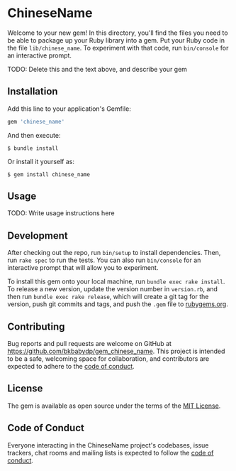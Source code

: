 # ChineseName

Welcome to your new gem! In this directory, you'll find the files you need to be able to package up your Ruby library into a gem. Put your Ruby code in the file `lib/chinese_name`. To experiment with that code, run `bin/console` for an interactive prompt.

TODO: Delete this and the text above, and describe your gem

## Installation

Add this line to your application's Gemfile:

```ruby
gem 'chinese_name'
```

And then execute:

    $ bundle install

Or install it yourself as:

    $ gem install chinese_name

## Usage

TODO: Write usage instructions here

## Development

After checking out the repo, run `bin/setup` to install dependencies. Then, run `rake spec` to run the tests. You can also run `bin/console` for an interactive prompt that will allow you to experiment.

To install this gem onto your local machine, run `bundle exec rake install`. To release a new version, update the version number in `version.rb`, and then run `bundle exec rake release`, which will create a git tag for the version, push git commits and tags, and push the `.gem` file to [rubygems.org](https://rubygems.org).

## Contributing

Bug reports and pull requests are welcome on GitHub at https://github.com/bkbabydp/gem_chinese_name. This project is intended to be a safe, welcoming space for collaboration, and contributors are expected to adhere to the [code of conduct](https://github.com/bkbabydp/gem_chinese_name/blob/master/CODE_OF_CONDUCT.md).

## License

The gem is available as open source under the terms of the [MIT License](https://opensource.org/licenses/MIT).

## Code of Conduct

Everyone interacting in the ChineseName project's codebases, issue trackers, chat rooms and mailing lists is expected to follow the [code of conduct](https://github.com/bkbabydp/gem_chinese_name/blob/master/CODE_OF_CONDUCT.md).
